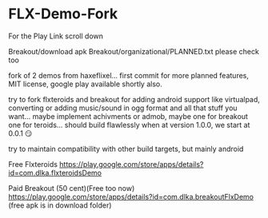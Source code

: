 FLX-Demo-Fork
=============
For the Play Link scroll down

Breakout/download apk
Breakout/organizational/PLANNED.txt please check too

fork of 2 demos from haxeflixel... first commit for more planned features, MIT license, google play available shortly also.

try to fork flxteroids and breakout for adding android support like
virtualpad, converting or adding music/sound in ogg format and all that
stuff you want...
maybe implement achivments or admob, maybe one for breakout one for
teroids... should build flawlessly when at version 1.0.0, we start at
0.0.1 :smirk:

try to maintain compatibility with other build targets, but mainly android

Free Flxteroids
https://play.google.com/store/apps/details?id=com.dlka.flxteroidsDemo

Paid Breakout (50 cent)(Free too now)
https://play.google.com/store/apps/details?id=com.dlka.breakoutFlxDemo
(free apk is in download folder)
